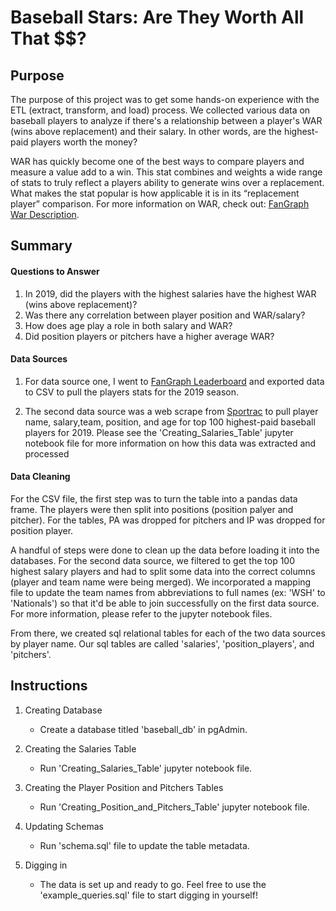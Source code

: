 # Baseball Stars: Are They Worth All That $$?

## Purpose
The purpose of this project was to get some hands-on experience with the ETL (extract, transform, and load) process. We collected various data on baseball players to analyze if there's a relationship between a player's WAR (wins above replacement) and their salary. In other words, are the highest-paid players worth the money?

WAR has quickly become one of the best ways to compare players and measure a value add to a win. This stat combines and weights a wide range of stats to truly reflect a players ability to generate wins over a replacement. What makes the stat popular is how applicable it is in its “replacement player” comparison. For more information on WAR, check out: [FanGraph War Description](https://library.fangraphs.com/misc/war/).


## Summary

#### Questions to Answer

1. In 2019, did the players with the highest salaries have the highest WAR (wins above replacement)?
2. Was there any correlation between player position and WAR/salary?
3. How does age play a role in both salary and WAR?
3. Did position players or pitchers have a higher average WAR?


#### Data Sources
1. For data source one, I went to [FanGraph Leaderboard](https://www.fangraphs.com/leaders.aspx?pos=all&stats=bat&lg=all&qual=y&type=8&season=2019&month=0&season1=2019&ind=0) and exported data to CSV to pull the players stats for the 2019 season. 

1. The second data source was a web scrape from [Sportrac](https://www.spotrac.com/mlb/rankings/2019/salary/) to pull player name, salary,team, position, and age for top 100 highest-paid baseball players for 2019. Please see the 'Creating_Salaries_Table' jupyter notebook file for more information on how this data was extracted and processed



#### Data Cleaning

For the CSV file, the first step was to turn the table into a pandas data frame. The players were then split into positions (position palyer and pitcher). For the tables, PA was dropped for pitchers and IP was dropped for position player. 

A handful of steps were done to clean up the data before loading it into the databases. For the second data source, we filtered to get the top 100 highest salary players and had to split some data into the correct columns (player and team name were being merged). We incorporated a mapping file to update the team names from abbreviations to full names (ex: 'WSH' to 'Nationals') so that it'd be able to join successfully on the first data source. For more information, please refer to the jupyter notebook files.

From there, we created sql relational tables for each of the two data sources by player name. Our sql tables are  called 'salaries', 'position_players', and 'pitchers'.



## Instructions

1. Creating Database
   - Create a database titled 'baseball_db' in pgAdmin.

2. Creating the Salaries Table
   - Run 'Creating_Salaries_Table' jupyter notebook file.

3. Creating the Player Position and Pitchers Tables
   - Run 'Creating_Position_and_Pitchers_Table' jupyter notebook file.

4. Updating Schemas
   - Run 'schema.sql' file to update the table metadata.

5. Digging in
   - The data is set up and ready to go. Feel free to use the 'example_queries.sql' file to start digging in yourself!
